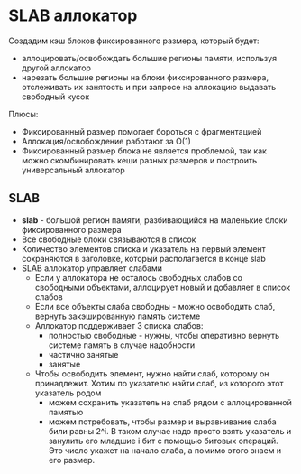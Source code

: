 # SLAB аллокатор  
Создадим кэш блоков фиксированного размера, который будет:
* аллоцировать/освобождать большие регионы памяти, используя другой аллокатор
* нарезать большие регионы на блоки фиксированного размера, отслеживать их занятость и при запросе на аллокацию выдавать свободный кусок

Плюсы:
* Фиксированный размер помогает бороться с фрагментацией
* Аллокация/освобождение работают за O(1)
* Фиксированный размер блока не является проблемой, так как можно скомбинировать кеши разных размеров и построить универсальный аллокатор  
## SLAB  
* **slab** - большой регион памяти, разбивающийся на маленькие блоки фиксированного размера
* Все свободные блоки связываются в список
* Количество элементов списка и указатель на первый элемент сохраняются в заголовке, который располагается в конце slab
* SLAB аллокатор управляет слабами
  + Если у аллокатора не осталось свободных слабов со свободными объектами, аллоцирует новый и добавляет в список слабов
  + Если все объекты слаба свободны - можно освободить слаб, вернуть закэшированную память системе
  + Аллокатор поддерживает 3 списка слабов:
    - полностью свободные - нужны, чтобы оперативно вернуть системе память в случае надобности
    - частично занятые
    - занятые
  + Чтобы освободить элемент, нужно найти слаб, которому он принадлежит. Хотим по указателю найти слаб, из которого этот указатель родом
    - можем сохранить указатель на слаб рядом с аллоцированной памятью
    - можем потребовать, чтобы размер и выравнивание слаба били равны 2^i. В таком случае надо просто взять указатель и занулить его младшие i бит с помощью битовых 
операций. Это число укажет на начало слаба, а помимо этого знаем и его размер.
